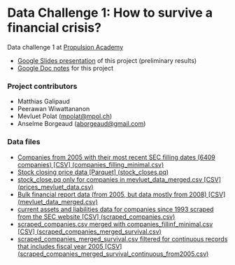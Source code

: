 # Data Challenge 1: How to survive a financial crisis?
Data challenge 1 at [Propulsion Academy](https://www.linkedin.com/school/propulsion-academy/?originalSubdomain=ch)

- [Google Slides presentation](https://docs.google.com/presentation/d/1wXfmQQvGGECkWRxRInyPSN39wJe4Ahna1tl07QzykXA/edit?usp=sharing) of this project (preliminary results)
- [Google Doc notes](https://docs.google.com/document/d/1AniEjj6gImymUvTHtJh18frXXIqXaIMA6B2j4qhAVQU/edit) for this project

### Project contributors
- Matthias Galipaud
- Peerawan Wiwattananon
- Mevluet Polat (mpolat@mpol.ch)
- Anselme Borgeaud (aborgeaud@gmail.com)

### Data files
- [Companies from 2005 with their most recent SEC filling dates (6409 companies) [CSV] (companies_filling_minimal.csv)](https://www.dropbox.com/s/ukvmv87cm88iz7e/companies_filling_minimal.csv?dl=0)
- [Stock closing price data [Parquet] (stock_closes.pq)](https://www.dropbox.com/s/uqhczpn4fxak8w9/stock_closes.pq?dl=0)
- [stock_close.pq only for companies in mevluet_data_merged.csv [CSV] (prices_mevluet_data.csv)](https://www.dropbox.com/s/tp1on9hx1iqvp7i/prices_mevluet_data.csv?dl=0)
- [Bulk financial report data (from 2005, but data mostly from 2008) [CSV] (mevluet_data_merged.csv)](https://www.dropbox.com/s/z119lsqk57g09v4/mevluet_data_merged.csv?dl=0)
- [current assets and liabilities data for companies since 1993 scraped from the SEC website [CSV] (scraped_companies.csv)](https://www.dropbox.com/s/pvsqovoflkmaxpg/scraped_companies.csv?dl=0)
- [scraped_companies.csv merged with companies_fillinf_minimal.csv [CSV] (scraped_companies_merged_survival.csv)](https://www.dropbox.com/s/svk4l9qzkp9vj0u/scraped_companies_merged_survival.csv?dl=0)
- [scraped_companies_merged_survival.csv filtered for continuous records that includes fiscal year 2005 [CSV] (scraped_companies_merged_survival_continuous_from2005.csv)](https://www.dropbox.com/s/at23ufz0ts03enf/scraped_companies_merged_survival_continuous_from2005.csv?dl=0)

